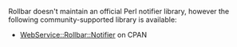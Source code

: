 Rollbar doesn't maintain an official Perl notifier library, however the following
community-supported library is available:

* [WebService::Rollbar::Notifier](https://metacpan.org/pod/WebService::Rollbar::Notifier) on CPAN
